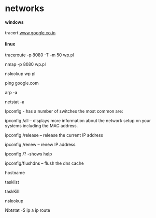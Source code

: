 # networks
#### windows
tracert www.google.co.in
#### linux
traceroute -p 8080 -T -m 50 wp.pl

nmap -p 8080 wp.pl

nslookup wp.pl

ping google.com

arp -a

netstat -a

Ipconfig - has a number of switches the most common are:

ipconfig /all – displays more information about the network setup on your systems including the MAC address.

ipconfig /release – release the current IP address

ipconfig /renew – renew IP address

ipconfig /? -shows help

ipconfig/flushdns – flush the dns cache

hostname

tasklist

taskKill

nslookup

Nbtstat -S
ip a
ip route
